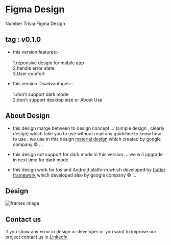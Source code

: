 # Figma Design 

Number Trivia Figma Design

## tag : v0.1.0

* this version features:-
<br><br>  1.reponsive desgin for mobile app 
<br>  2.handle error state 
<br>  3.User comfort


* this version Disadvantages:-
<br><br>  1.don't support dark mode
<br>  2.don't support desktop size or About Use


## About Design 

* this design marge between to design concept ... (simple design , clearly design) which take you to use without read any guideline to know how to use .
we use in this design [material design](https://m3.material.io/) which created by google company © ...

* this design not support for dark mode in this version ... we will upgrade in next time for dark mode 

* this design work for Ios and Android platform which developed by [flutter framework](https://flutter.dev/) which developed also by google company © ...


## Design 
![frames image]()

## Contact us 

if you show any error in design or developer or you want to improve our project contact us in [LinkedIn](https://www.linkedin.com/in/abdulrahman-alkhawwam-481717279/) 

